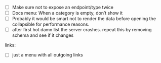 - [ ] Make sure not to expose an endpoint/type twice
- [ ] Docs menu: When a category is empty, don’t show it
- [ ] Probably it would be smart not to render the data before opening the collapsible for performance reasons.
- [ ] after first hot damn list the server crashes. repeat this by removing schema and see if it changes

links:

- [ ] just a menu with all outgoing links

